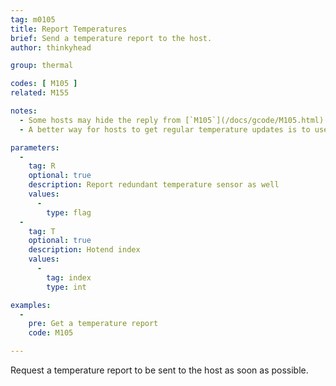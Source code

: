 ```yaml
---
tag: m0105
title: Report Temperatures
brief: Send a temperature report to the host.
author: thinkyhead

group: thermal

codes: [ M105 ]
related: M155

notes:
  - Some hosts may hide the reply from [`M105`](/docs/gcode/M105.html).
  - A better way for hosts to get regular temperature updates is to use [`M155`](/docs/gcode/M155.html) (requires `AUTO_REPORT_TEMPERATURES` and `EXTENDED_CAPABILITIES_REPORT`). Hosts then no longer need to run an extra process or use up slots in the command buffer to receive temperatures.

parameters:
  -
    tag: R
    optional: true
    description: Report redundant temperature sensor as well
    values:
      -
        type: flag
  -
    tag: T
    optional: true
    description: Hotend index
    values:
      -
        tag: index
        type: int

examples:
  -
    pre: Get a temperature report
    code: M105

---
```


Request a temperature report to be sent to the host as soon as possible.
